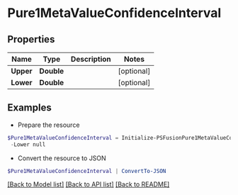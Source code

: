 # Pure1MetaValueConfidenceInterval
## Properties

Name | Type | Description | Notes
------------ | ------------- | ------------- | -------------
**Upper** | **Double** |  | [optional] 
**Lower** | **Double** |  | [optional] 

## Examples

- Prepare the resource
```powershell
$Pure1MetaValueConfidenceInterval = Initialize-PSFusionPure1MetaValueConfidenceInterval  -Upper null `
 -Lower null
```

- Convert the resource to JSON
```powershell
$Pure1MetaValueConfidenceInterval | ConvertTo-JSON
```

[[Back to Model list]](../README.md#documentation-for-models) [[Back to API list]](../README.md#documentation-for-api-endpoints) [[Back to README]](../README.md)

